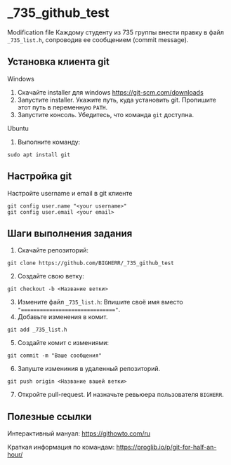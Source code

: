# _735_github_test
Modification file
Каждому студенту из 735 группы внести правку в файл `_735_list.h`, сопроводив ее сообщением (commit message).

## Установка клиента git
Windows
1. Скачайте installer для windows https://git-scm.com/downloads
2. Запустите installer. Укажите путь, куда установить git. Пропишите этот путь в переменную `PATH`.
3. Запустите консоль. Убедитесь, что команда `git` доступна.

Ubuntu
1. Выполните команду:
```
sudo apt install git
```

## Настройка git

Настройте username и email в git клиенте
```
git config user.name "<your username>"
git config user.email <your email>
``` 

## Шаги выполнения задания

1. Скачайте репозиторий:
```
git clone https://github.com/BIGHERR/_735_github_test
```
2. Создайте свою ветку:
```
git checkout -b <Название ветки>
```
3. Измените файл `_735_list.h`: Впишите своё имя вместо `"=============================="`.
4. Добавьте изменения в комит.
```
git add _735_list.h
```
5. Создайте комит с измениями:
```
git commit -m "Ваше сообщения"
```
6. Запуште измениния в удаленный репозиторий.
```
git push origin <Название вашей ветки>
```
7. Откройте pull-request. И назначьте ревьюера пользователя `BIGHERR`.


## Полезные ссылки

Интерактивный мануал: https://githowto.com/ru

Краткая информация по командам: https://proglib.io/p/git-for-half-an-hour/
